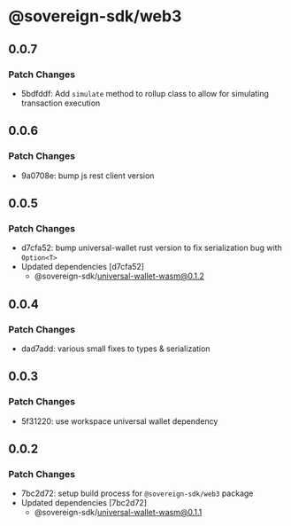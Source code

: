 # @sovereign-sdk/web3

## 0.0.7

### Patch Changes

- 5bdfddf: Add `simulate` method to rollup class to allow for simulating transaction execution

## 0.0.6

### Patch Changes

- 9a0708e: bump js rest client version

## 0.0.5

### Patch Changes

- d7cfa52: bump universal-wallet rust version to fix serialization bug with `Option<T>`
- Updated dependencies [d7cfa52]
  - @sovereign-sdk/universal-wallet-wasm@0.1.2

## 0.0.4

### Patch Changes

- dad7add: various small fixes to types & serialization

## 0.0.3

### Patch Changes

- 5f31220: use workspace universal wallet dependency

## 0.0.2

### Patch Changes

- 7bc2d72: setup build process for `@sovereign-sdk/web3` package
- Updated dependencies [7bc2d72]
  - @sovereign-sdk/universal-wallet-wasm@0.1.1
